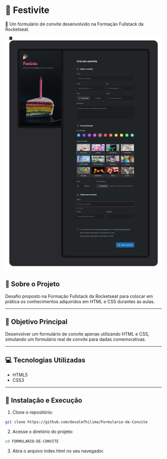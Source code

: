 # 🎉 Festivite 

🚀 Um formulário de convite desenvolvido na Formação Fullstack da Rocketseat.

![imagem do layout](./assets/layout.png)

## 📌 Sobre o Projeto
Desafio proposto na Formação Fullstack da Rocketseat para colocar em prática os conhecimentos adquiridos em HTML e CSS durantes as aulas.

---

## 🎯 Objetivo Principal
Desenvolver um formulário de convite apenas utilizando HTML e CSS, simulando um formulário real de convite para dadas comemorativas.

---

## 💻 Tecnologias Utilizadas
- HTML5
- CSS3

---

## 🚀 Instalação e Execução
1. Clone o repositório:
```bash
git clone https://github.com/devalefhilima/Formulario-de-Convite
````
2. Acesse o diretório do projeto:
```bash
cd FORMULARIO-DE-CONVITE
```
3. Abra o arquivo index.html no seu navegador.
